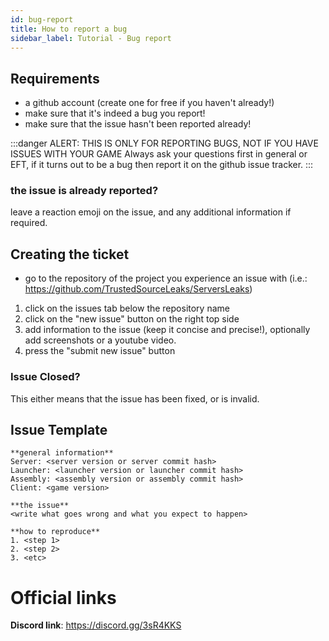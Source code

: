 ```yaml
---
id: bug-report
title: How to report a bug
sidebar_label: Tutorial - Bug report
---
```

## Requirements
- a github account (create one for free if you haven't already!)
- make sure that it's indeed a bug you report!
- make sure that the issue hasn't been reported already!

:::danger ALERT: THIS IS ONLY FOR REPORTING BUGS, NOT IF YOU HAVE ISSUES WITH YOUR GAME
Always ask your questions first in general or EFT, if it turns out to be a bug then report it on the github issue tracker.
:::
### the issue is already reported?
leave a reaction emoji on the issue, and any additional information if required.

## Creating the ticket
- go to the repository of the project you experience an issue with (i.e.: https://github.com/TrustedSourceLeaks/ServersLeaks)
1. click on the issues tab below the repository name
2. click on the "new issue" button on the right top side
3. add information to the issue (keep it concise and precise!), optionally add screenshots or a youtube video.
4. press the "submit new issue" button

### Issue Closed?
This either means that the issue has been fixed, or is invalid.

## Issue Template
```
**general information**
Server: <server version or server commit hash>
Launcher: <launcher version or launcher commit hash>
Assembly: <assembly version or assembly commit hash>
Client: <game version>

**the issue**
<write what goes wrong and what you expect to happen>

**how to reproduce**
1. <step 1>
2. <step 2>
3. <etc>
```

# Official links
**Discord link**: https://discord.gg/3sR4KKS